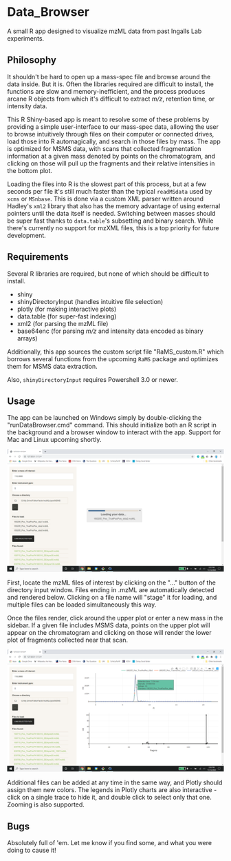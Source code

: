 # Data_Browser
A small R app designed to visualize mzML data from past Ingalls Lab experiments.

## Philosophy

It shouldn't be hard to open up a mass-spec file and browse around the data inside. But it is. 
Often the libraries required are difficult to install, the functions are slow and memory-inefficient,
and the process produces arcane R objects from which it's difficult to extract *m/z*, retention time,
or intensity data. 

This R Shiny-based app is meant to resolve some of these problems by providing a simple user-interface to our 
mass-spec data, allowing the user to browse intuitively through files on their computer or connected drives, load those
into R automagically, and search in those files by mass. The app is optimized for MSMS data, with
scans that collected fragmentation information at a given mass denoted by points on the chromatogram,
and clicking on those will pull up the fragments and their relative intensities in the bottom plot.

Loading the files into R is the slowest part of this process, but at a few seconds per file it's still
much faster than the typical `readMSdata` used by `xcms` or `MSnbase`. This is done via a custom
XML parser written around Hadley's `xml2` library that also has the memory advantage of using external
pointers until the data itself is needed. Switching between masses should be super fast thanks to `data.table`'s
subsetting and binary search. While there's currently no support for mzXML files, this is a top
priority for future development.

## Requirements
Several R libraries are required, but none of which should be difficult to install.
  - shiny
  - shinyDirectoryInput (handles intuitive file selection)
  - plotly (for making interactive plots)
  - data.table (for super-fast indexing)
  - xml2 (for parsing the mzML file)
  - base64enc (for parsing *m/z* and intensity data encoded as binary arrays)

Additionally, this app sources the custom script file "RaMS_custom.R" which
borrows several functions from the upcoming `RaMS` package and optimizes
them for MSMS data extraction.

Also, `shinyDirectoryInput` requires Powershell 3.0 or newer.

## Usage
The app can be launched on Windows simply by double-clicking the "runDataBrowser.cmd"
command. This should initialize both an R script in the background and a browser
window to interact with the app. Support for Mac and Linux upcoming shortly.

![Screen as files are loading](Loadscreen.png)

First, locate the mzML files of interest by clicking on the "..." button of the
directory input window. Files ending in .mzML are automatically detected and rendered
below. Clicking on a file name will "stage" it for loading, and multiple files can
be loaded simultaneously this way.

Once the files render, click around the upper plot or enter a new mass in the sidebar.
If a given file includes MSMS data, points on the upper plot will appear on the 
chromatogram and clicking on those will render the lower plot of fragments collected
near that scan.

![Screen after files are loaded](Finscreen.png)

Additional files can be added at any time in the same way, and Plotly should
assign them new colors. The legends in Plotly charts are also interactive - click
on a single trace to hide it, and double click to select only that one. Zooming
is also supported.

## Bugs
Absolutely full of 'em. Let me know if you find some, and what you were doing to cause it!